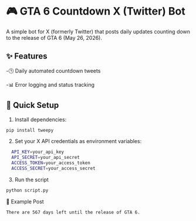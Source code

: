 <h1>🎮 GTA 6 Countdown X (Twitter) Bot</h1>

A simple bot for X (formerly Twitter) that posts daily updates counting down to the release of GTA 6 (May 26, 2026).

<h2>✨ Features</h2>
-🕒 Daily automated countdown tweets

-📊 Error logging and status tracking

<h2>🚀 Quick Setup</h2>

1. Install dependencies:
```bash
pip install tweepy
```

2. Set your X API credentials as environment variables:
```bash
  API_KEY=your_api_key  
  API_SECRET=your_api_secret  
  ACCESS_TOKEN=your_access_token  
  ACCESS_SECRET=your_access_secret  
```
3. Run the script
```bash
python script.py
```
📝 Example Post
```bash
There are 567 days left until the release of GTA 6.
```
